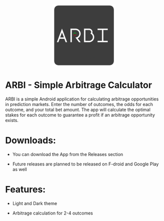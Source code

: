 <div align="center">
  <img src="assets/88486f8cfb00d662df991c2b42b68618cabea9ebe9ac362f3cb3d3d9d2222e5c.png" width="200"/>
</div>


# ARBI - Simple Arbitrage Calculator

ARBI is a simple Android application for calculating arbitrage opportunities in prediction markets. Enter the number of outcomes, the odds for each outcome, and your total bet amount. The app will calculate the optimal stakes for each outcome to guarantee a profit if an arbitrage opportunity exists.

# Downloads:

-   You can download the App from the Releases section
    
-   Future releases are planned to be released on F-droid and Google Play as well
    

# Features:

-   Light and Dark theme
    
-   Arbitrage calculation for 2-4 outcomes
